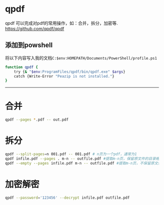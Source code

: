 # qpdf
qpdf 可以完成对pdf的常用操作，如：合并，拆分，加密等.
https://github.com/qpdf/qpdf
## 添加到powshell
将以下内容写入我的文档`C:$env:HOMEPATH/Documents/PowerShell/profile.ps1`
```sh
function qpdf {
    try {& "$env:ProgramFiles/qpdf/bin/qpdf.exe" $args}
    catch {Write-Error "Peazip is not installed."}
}
```
---
# 合并
```sh
qpdf --pages *.pdf -- out.pdf
```

# 拆分
```sh
qpdf --split-pages=n 001.pdf -- 001.pdf # n页为一个pdf，通常为1
qpdf infile.pdf --pages . m-n -- outfile.pdf #提取m-n页，保留原文件的目录格式
qpdf --empty --pages infile.pdf m-n -- outfile.pdf #提取m-n页，不保留原文件的目录格式
```

# 加密解密
```sh
qpdf --password='123456' --decrypt infile.pdf outfile.pdf
```